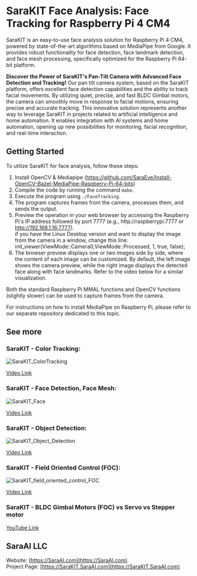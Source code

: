 # SaraKIT Face Analysis: Face Tracking for Raspberry Pi 4 CM4

SaraKIT is an easy-to-use face analysis solution for Raspberry Pi 4 CM4, powered by state-of-the-art algorithms based on MediaPipe from Google. It provides robust functionality for face detection, face landmark detection, and face mesh processing, specifically optimized for the Raspberry Pi 64-bit platform.

**Discover the Power of SaraKIT's Pan-Tilt Camera with Advanced Face Detection and Tracking!** Our pan tilt camera system, based on the SaraKIT platform, offers excellent face detection capabilities and the ability to track facial movements. By utilizing quiet, precise, and fast BLDC Gimbal motors, the camera can smoothly move in response to facial motions, ensuring precise and accurate tracking. This innovative solution represents another way to leverage SaraKIT in projects related to artificial intelligence and home automation. It enables integration with AI systems and home automation, opening up new possibilities for monitoring, facial recognition, and real-time interaction.

## Getting Started

To utilize SaraKIT for face analysis, follow these steps:

1. Install OpenCV & Mediapipe (https://github.com/SaraEye/Install-OpenCV-Bazel-MediaPipe-Raspberry-Pi-64-bits)
2. Compile the code by running the command `make`.
3. Execute the program using `./FaceTracking`.
4. The program captures frames from the camera, processes them, and sends the output.
5. Preview the operation in your web browser by accessing the Raspberry Pi's IP address followed by port 7777 (e.g., http://raspberrypi:7777 or http://192.168.1.16:7777).<br>
if you have the Linux Desktop version and want to display the image from the camera in a window, change this line:<br>
init_viewer(ViewMode::Camera0,ViewMode::Processed, 1, true, false);
6. The browser preview displays one or two images side by side, where the content of each image can be customized. By default, the left image shows the camera preview, while the right image displays the detected face along with face landmarks. Refer to the video below for a similar visualization.

Both the standard Raspberry Pi MMAL functions and OpenCV functions (slightly slower) can be used to capture frames from the camera.

For instructions on how to install MediaPipe on Raspberry Pi, please refer to our separate repository dedicated to this topic.

## See more

### SaraKIT - Color Tracking:

![SaraKIT_ColorTracking](https://github.com/SaraEye/SaraKIT-Face-Tracking-MediaPipe-Raspberry-Pi-64bit/assets/35704910/7120ee8a-7612-4d82-8a3c-8cf38c451009)

[Video Link](https://saraai.com/_SaraKIT/video/SaraKIT_ColorTracking.mp4)

### SaraKIT - Face Detection, Face Mesh:

![SaraKIT_Face](https://github.com/SaraEye/SaraKIT-Face-Tracking-MediaPipe-Raspberry-Pi-64bit/assets/35704910/5aebf67d-e821-4c28-b48f-2b3540df5b75)

[Video Link](https://saraai.com/_SaraKIT/video/SaraKIT_Face.mp4)

### SaraKIT - Object Detection:

![SaraKIT_Object_Detection](https://github.com/SaraEye/SaraKIT-Face-Tracking-MediaPipe-Raspberry-Pi-64bit/assets/35704910/e76bcf47-3d1c-4179-a330-c69601f94a8a)

[Video Link](https://saraai.com/_SaraKIT/video/SaraKIT_Object_Detection.mp4)

### SaraKIT - Field Oriented Control (FOC):

![SaraKIT_field_oriented_control_FOC](https://github.com/SaraEye/SaraKIT-Face-Tracking-MediaPipe-Raspberry-Pi-64bit/assets/35704910/e93a09ee-23c4-44a3-a6e2-f6a2e64c351b)

[Video Link](https://saraai.com/_SaraKIT/video/SaraKIT_field_oriented_control_FOC.mp4)

### SaraKIT - BLDC Gimbal Motors (FOC) vs Servo vs Stepper motor

[YouTube Link](https://youtu.be/Nwvnoo5efzE)

## SaraAI LLC

Website: [https://SaraAI.com](https://SaraAI.com)<br>
Project Page: [https://SaraKIT.SaraAI.com](https://SaraKIT.SaraAI.com)
